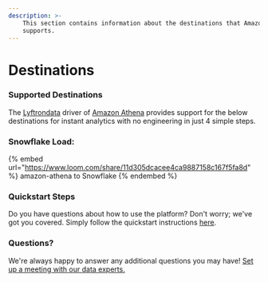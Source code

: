 ```yaml
---
description: >-
    This section contains information about the destinations that Amazon Athena
    supports.
---
```


# Destinations

### Supported Destinations

The [Lyftrondata](https://www.lyftrondata.com/) driver of [Amazon Athena](https://www.lyftrondata.com/integration/amazon-athena/) provides support for the below destinations for instant analytics with no engineering in just 4 simple steps.

### Snowflake Load:

{% embed url="https://www.loom.com/share/11d305dcacee4ca9887158c167f5fa8d" %}
amazon-athena to Snowflake
{% endembed %}

### Quickstart Steps

Do you have questions about how to use the platform? Don't worry; we've got you covered. Simply follow the quickstart instructions [here](../../../quickstart-steps.md).

### Questions? <a href="#questions" id="questions"></a>

We're always happy to answer any additional questions you may have! [Set up a meeting with our data experts.](https://www.lyftrondata.com/book-a-meeting/)
